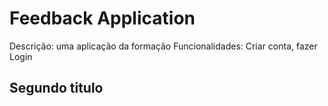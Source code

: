 # Feedback Application
Descrição: uma aplicação da formação
Funcionalidades: Criar conta, fazer Login 
## Segundo titulo
